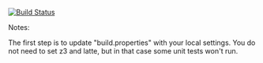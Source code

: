 [![Build Status](https://travis-ci.org/DwaineSaundersonSU/green.svg?branch=master)](https://travis-ci.org/DwaineSaundersonSU/green.svg?branch=master)

Notes:

The first step is to update "build.properties" with your local
settings.  You do not need to set z3 and latte, but in that case
some unit tests won't run.
